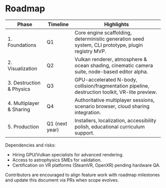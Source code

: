 # Roadmap

| Phase | Timeline | Highlights |
|-------|----------|------------|
| 1. Foundations | Q1 | Core engine scaffolding, deterministic generation seed system, CLI prototype, plugin registry MVP. |
| 2. Visualization | Q2 | Vulkan renderer, atmosphere & ocean shading, cinematic camera suite, node-based editor alpha. |
| 3. Destruction & Physics | Q3 | GPU-accelerated N-body, collision/fragmentation pipeline, destruction toolkit, VR-lite preview. |
| 4. Multiplayer & Sharing | Q4 | Authoritative multiplayer sessions, scenario browser, cloud sharing integration. |
| 5. Production | Q1 (next year) | Installers, localization, accessibility polish, educational curriculum support. |

Dependencies and risks:

- Hiring GPU/Vulkan specialists for advanced rendering.
- Access to astrophysics SMEs for validation.
- Certification on VR platforms (SteamVR, OpenXR) pending hardware QA.

Contributors are encouraged to align feature work with roadmap milestones and update this document via PRs when scope evolves.
